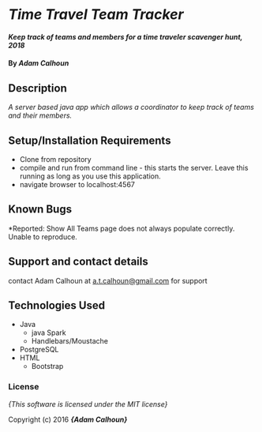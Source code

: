 # _Time Travel Team Tracker_

#### _Keep track of teams and members for a time traveler scavenger hunt, 2018_

#### By _**Adam Calhoun**_

## Description

_A server based java app which allows a coordinator to keep track of teams and their members._

## Setup/Installation Requirements

* Clone from repository
* compile and run from command line - this starts the server. Leave this running as long as you use this application.
* navigate browser to localhost:4567

## Known Bugs
*Reported: Show All Teams page does not always populate correctly. Unable to reproduce.

## Support and contact details

contact Adam Calhoun at a.t.calhoun@gmail.com for support

## Technologies Used
* Java
  * java Spark
  * Handlebars/Moustache
* PostgreSQL
* HTML
  * Bootstrap
### License

*{This software is licensed under the MIT license}*

Copyright (c) 2016 **_{Adam Calhoun}_**